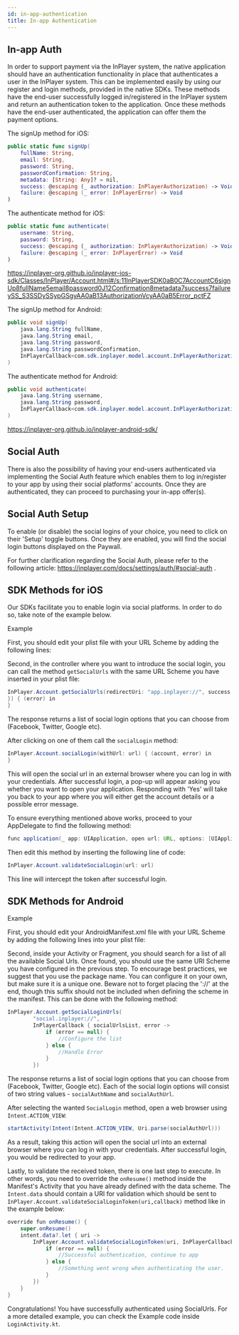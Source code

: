 ```yaml
---
id: in-app-authentication
title: In-app Authentication
---
```


## In-app Auth

In order to support payment via the InPlayer system, the native application should have an authentication functionality in place that authenticates a user in the InPlayer system. This can be implemented easily by using our register and login methods, provided in the native SDKs. These methods have the end-user successfully logged in/registered in the InPlayer system and return an authentication token to the application. Once these methods have the end-user authenticated, the application can offer them the payment options. 

The signUp method for iOS:

```swift
public static func signUp(
    fullName: String,
    email: String,
    password: String,
    passwordConfirmation: String,
    metadata: [String: Any]? = nil,
    success: @escaping (_ authorization: InPlayerAuthorization) -> Void,
    failure: @escaping (_ error: InPlayerError) -> Void
)
```

The authenticate method for iOS:

```swift
public static func authenticate(
    username: String,
    password: String,
    success: @escaping (_ authorization: InPlayerAuthorization) -> Void,
    failure: @escaping (_ error: InPlayerError) -> Void
)
```

 https://inplayer-org.github.io/inplayer-ios-sdk/Classes/InPlayer/Account.html#/s:11InPlayerSDK0aB0C7AccountC6signUp8fullName5email8password0J12Confirmation8metadata7success7failureySS_S3SSDySSypGSgyAA0aB13AuthorizationVcyAA0aB5Error_pctFZ 

The signUp method for Android:

```java
public void signUp(
    java.lang.String fullName,
    java.lang.String email,
    java.lang.String password,
    java.lang.String passwordConfirmation,
    InPlayerCallback<com.sdk.inplayer.model.account.InPlayerAuthorizationModel,com.sdk.inplayer.model.error.InPlayerException> callback
)
```

The authenticate method for Android:

```java
public void authenticate(
    java.lang.String username,
    java.lang.String password,
    InPlayerCallback<com.sdk.inplayer.model.account.InPlayerAuthorizationModel,com.sdk.inplayer.model.error.InPlayerException> callback
)
```

https://inplayer-org.github.io/inplayer-android-sdk/ 

## Social Auth

There is also the possibility of having your end-users authenticated via implementing the Social Auth feature which enables them to log in/register to your app by using their social platforms' accounts. Once they are authenticated, they can proceed to purchasing your in-app offer(s). 

## Social Auth Setup

To enable (or disable) the social logins of your choice, you need to click on their 'Setup' toggle buttons. Once they are enabled, you will find the social login buttons displayed on the Paywall. 

For further clarification regarding the Social Auth, please refer to the following article: https://inplayer.com/docs/settings/auth/#social-auth .

## SDK Methods for iOS

Our SDKs facilitate you to enable login via social platforms. In order to do so, take note of the example below.

Example

First, you should edit your plist file with your URL Scheme by adding the following lines:

Second, in the controller where you want to introduce the social login, you can call the method `getSocialUrls` with the same URL Scheme you have inserted in your plist file:

```java
InPlayer.Account.getSocialUrls(redirectUri: "app.inplayer://", success: { (socialUrls) in
}) { (error) in
}
```

The response returns a list of social login options that you can choose from (Facebook, Twitter, Google etc).

After clicking on one of them call the `socialLogin` method:

```java
InPlayer.Account.socialLogin(withUrl: url) { (account, error) in
}
```

This will open the social url in an external browser where you can log in with your credentials. After successful login, a pop-up will appear asking you whether you want to open your application. Responding with 'Yes' will take you back to your app where you will either get the account details or a possible error message.

To ensure everything mentioned above works, proceed to your AppDelegate to find the following method:

```java
func application(_ app: UIApplication, open url: URL, options: [UIApplication.OpenURLOptionsKey : Any] = [:]) -> Bool
```

Then edit this method by inserting the following line of code:

```java
InPlayer.Account.validateSocialLogin(url: url)
```

This line will intercept the token after successful login.

## SDK Methods for Android

Example

First, you should edit your AndroidManifest.xml file with your URL Scheme by adding the following lines into your plist file:


Second, inside your Activity or Fragment, you should search for a list of all the available Social Urls. Once found, you should use the same URI Scheme you have configured in the previous step. To encourage best practices, we suggest that you use the package name. You can configure it on your own, but make sure it is a unique one. Beware not to forget placing the '://' at the end, though this suffix should not be included when defining the scheme in the manifest. This can be done with the following method:

```java
InPlayer.Account.getSocialLoginUrls(
        "social.inplayer://",
        InPlayerCallback { socialUrlsList, error ->
            if (error == null) {
                //Configure the list 
            } else {
                //Handle Error
            }
        })
```

The response returns a list of social login options that you can choose from (Facebook, Twitter, Google etc). Each of the social login options will consist of two string values - `socialAuthName` and `socialAuthUrl`.

After selecting the wanted `SocialLogin` method, open a web browser using `Intent.ACTION_VIEW`:

```java
startActivity(Intent(Intent.ACTION_VIEW, Uri.parse(socialAuthUrl)))
```

As a result, taking this action will open the social url into an external browser where you can log in with your credentials. After successful login, you would be redirected to your app.

Lastly, to validate the received token, there is one last step to execute. In other words, you need to override the `onResume()` method inside the Manifest's Activity that you have already defined with the data scheme. The `Intent.data` should contain a URI for validation which should be sent to `InPlayer.Account.validateSocialLoginToken(uri,callback)` method like in the example below:

```java
override fun onResume() {
    super.onResume()
    intent.data?.let { uri ->
        InPlayer.Account.validateSocialLoginToken(uri, InPlayerCallback { user, error ->
            if (error == null) {
                //Successful authentication, continue to app
            } else {
                //Something went wrong when authenticating the user.
            }
        })
    }
}
```

Congratulations!
You have successfully authenticated using SocialUrls.
For a more detailed example, you can check the Example code inside `LoginActivity.kt`. 
